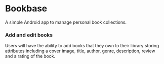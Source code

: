 # Bookbase
A simple Android app to manage personal book collections.

### Add and edit books
Users will have the ability to add books that they own to their library storing attributes including a cover image, title, author, genre, description, review and a rating of the book.
